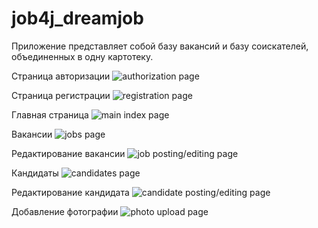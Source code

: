 # job4j_dreamjob

Приложение представляет собой базу вакансий и базу соискателей, объединенных в одну картотеку.

Страница авторизации
![authorization page](images/login.jpg)

Страница регистрации
![registration page](images/registration.jpg)

Главная страница
![main index page](images/todays_events.jpg)

Вакансии
![jobs page](images/vacancies.jpg)

Редактирование вакансии
![job posting/editing page](images/vacan_add.jpg)

Кандидаты
![candidates page](images/candidates.jpg)

Редактирование кандидата
![candidate posting/editing page](images/candidate_add.jpg)

Добавление фотографии
![photo upload page](images/photo_upload.jpg)
